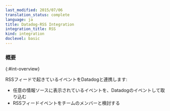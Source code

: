 ```yaml
---
last_modified: 2015/07/06
translation_status: complete
language: ja
title: Datadog-RSS Integration
integration_title: RSS
kind: integration
doclevel: basic
---
```


<!-- ### Overview
{:#int-overview}

Capture RSS feed activity in Datadog to:

- Add events from custom sources to your stream.
- Discuss feed events with your team. -->

### 概要
{:#int-overview}

RSSフィードで起きているイベントをDatadogと連携します:

* 任意の情報ソースに表示されているイベントを、Datadogのイベントして取り込む
* RSSフィードイベントをチームのメンバーと検討する

